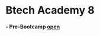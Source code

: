 # Btech Academy 8
**- Pre-Bootcamp [open](https://github.com/zaidanm16/BTA-8/tree/pre-bootcamp)**  
